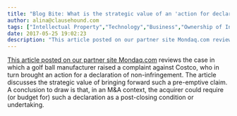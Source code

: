 ```yaml
---
title: "Blog Bite: What is the strategic value of an 'action for declaration of non-infringement?'"
author: alina@clausehound.com
tags: ["Intellectual Property","Technology","Business","Ownership of Intellectual Property","Infringement of Third Party Intellectual Property","Intellectual Property Transfer","Litigation","IP Transfer","Blog Bites","Mondaq","USA","Canada (General)"]
date: 2017-05-25 19:02:23
description: "This article posted on our partner site Mondaq.com reviews the case in which a golf ball manufacturer raised a complaint against Costco, who in turn brought an action for a declaration of non-infrin..."
---
```


[This article posted on our partner site Mondaq.com](http://www.mondaq.com/canada/x/597584/Patent/Golf+Ball+Technology+And+A+Declaration+Of+NonInfringement) reviews the case in which a golf ball manufacturer raised a complaint against Costco, who in turn brought an action for a declaration of non-infringement. The article discusses the strategic value of bringing forward such a pre-emptive claim. A conclusion to draw is that, in an M&A context, the acquirer could require (or budget for) such a declaration as a post-closing condition or undertaking.